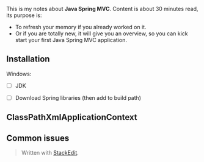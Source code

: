 This is my notes about **Java Spring MVC**. 
Content is about 30 minutes read, its purpose is:
- To refresh your memory if you already worked on it. 
- Or if you are totally new, it will give you an overview, so you can kick start your first Java Spring MVC application.

## Installation
Windows:
 - [ ] JDK
 - [ ] Download Spring libraries (then add to build path)


## ClassPathXmlApplicationContext


## Common issues

> Written with [StackEdit](https://stackedit.io/).
<!--stackedit_data:
eyJoaXN0b3J5IjpbLTcxMjczNzM5NiwxNDY5NzI3OTA4XX0=
-->